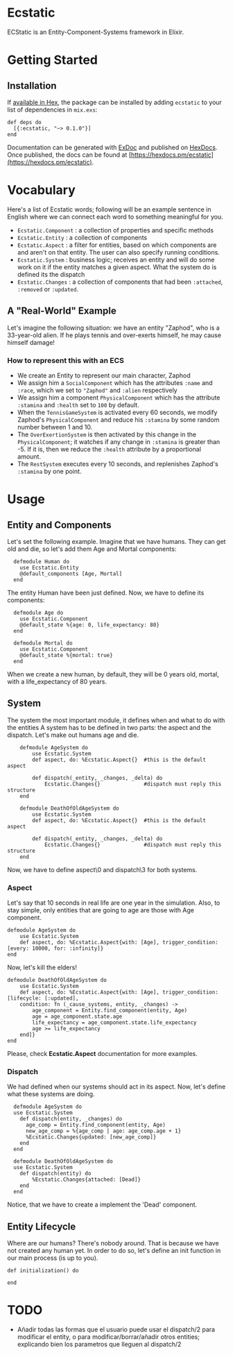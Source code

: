 # Ecstatic

ECStatic is an Entity-Component-Systems framework in Elixir.

# Getting Started

## Installation

If [available in Hex](https://hex.pm/docs/publish), the package can be installed
by adding `ecstatic` to your list of dependencies in `mix.exs`:

```
def deps do
  [{:ecstatic, "~> 0.1.0"}]
end
```

Documentation can be generated with [ExDoc](https://github.com/elixir-lang/ex_doc)
and published on [HexDocs](https://hexdocs.pm). Once published, the docs can
be found at [https://hexdocs.pm/ecstatic](https://hexdocs.pm/ecstatic).

# Vocabulary
Here's a list of Ecstatic words; following will be an example sentence in English where we can connect each word to something meaningful for you.
- `Ecstatic.Component` : a collection of properties and specific methods
- `Ecstatic.Entity` : a collection of components
- `Ecstatic.Aspect` : a filter for entities, based on which components are and aren't on that entity. The user can also specify running conditions.
- `Ecstatic.System` : business logic; receives an entity and will do some work on it if the entity matches a given aspect. What the system do is defined its the dispatch
- `Ecstatic.Changes` : a collection of components that had been `:attached`, `:removed` or `:updated`.

## A "Real-World" Example
Let's imagine the following situation: we have an entity "Zaphod", who is a 33-year-old alien. If he plays tennis and over-exerts himself, he may cause himself damage!

### How to represent this with an ECS

- We create an Entity to represent our main character, Zaphod
- We assign him a `SocialComponent` which has the attributes `:name` and `:race`, which we set to `"Zaphod"` and `:alien` respectively
- We assign him a component `PhysicalComponent` which has the attribute `:stamina` and `:health` set to `100` by default.
- When the `TennisGameSystem` is activated every 60 seconds, we modify Zaphod's `PhysicalComponent` and reduce his `:stamina` by some random number between 1 and 10.
- The `OverExertionSystem` is then activated by this change in the `PhysicalComponent`; it watches if any change in `:stamina` is greater than -5. If it is, then we reduce the `:health` attribute by a proportional amount.
- The `RestSystem` executes every 10 seconds, and replenishes Zaphod's `:stamina` by one point.

# Usage

## Entity and Components

Let's set the following example. Imagine that we have humans. They can get old and die, so let's add them Age and Mortal components:
```
  defmodule Human do
    use Ecstatic.Entity
    @default_components [Age, Mortal]
  end
```

The entity Human have been just defined. Now, we have to define its components:

```
  defmodule Age do
    use Ecstatic.Component
    @default_state %{age: 0, life_expectancy: 80}
  end
```

```
  defmodule Mortal do
    use Ecstatic.Component
    @default_state %{mortal: true}
  end
```

When we create a new human, by default, they will be 0 years old, mortal, with a life_expectancy of 80 years.

## System

The system the most important module, it defines when and what to do with the entities
A system has to be defined in two parts: the aspect and the dispatch. Let's make out humans age and die.
```
    defmodule AgeSystem do
        use Ecstatic.System
        def aspect, do: %Ecstatic.Aspect{}  #this is the default aspect
    
        def dispatch(_entity, _changes, _delta) do
            Ecstatic.Changes{}              #dispatch must reply this structure
    end
    
    defmodule DeathOfOldAgeSystem do
        use Ecstatic.System
        def aspect, do: %Ecstatic.Aspect{}  #this is the default aspect
    
        def dispatch(_entity, _changes, _delta) do
            Ecstatic.Changes{}              #dispatch must reply this structure
    end
```

Now, we have to define aspect\0 and dispatch\3 for both systems.

### Aspect
Let's say that 10 seconds in real life are one year in the simulation. Also, to stay simple, only entities that are going to age are those with Age component. 
```
defmodule AgeSystem do
    use Ecstatic.System
    def aspect, do: %Ecstatic.Aspect{with: [Age], trigger_condition: [every: 10000, for: :infinity]}
end
``` 

Now, let's kill the elders!
```
defmodule DeathOfOldAgeSystem do
    use Ecstatic.System
    def aspect, do: %Ecstatic.Aspect{with: [Age], trigger_condition: [lifecycle: [:updated], 
    condition: fn (_cause_systems, entity, _changes) -> 
        age_component = Entity.find_component(entity, Age)
        age = age_component.state.age
        life_expectancy = age_component.state.life_expectancy
        age >= life_expectancy 
    end]}
end
```

Please, check **Ecstatic.Aspect** documentation for more examples.

### Dispatch
We had defined when our systems should act in its aspect. Now, let's define what these systems are doing.

```
  defmodule AgeSystem do
  use Ecstatic.System
    def dispatch(entity, _changes) do
      age_comp = Entity.find_component(entity, Age)
      new_age_comp = %{age_comp | age: age_comp.age + 1}
      %Ecstatic.Changes{updated: [new_age_comp]}
    end
  end
```

```
  defmodule DeathOfOldAgeSystem do
  use Ecstatic.System
    def dispatch(entity) do
        %Ecstatic.Changes{attached: [Dead]}
    end
  end
```

Notice, that we have to create a implement the 'Dead' component.

## Entity Lifecycle
Where are our humans? There's nobody around. That is because we have not created any human yet. In order to do so, let's define an init function in our main process (is up to you).
```
def initialization() do

end
```

# TODO

- Añadir todas las formas que el usuario puede usar el dispatch/2 para modificar el entity, o para modificar/borrar/añadir otros entities; explicando bien los parametros que lleguen al dispatch/2
